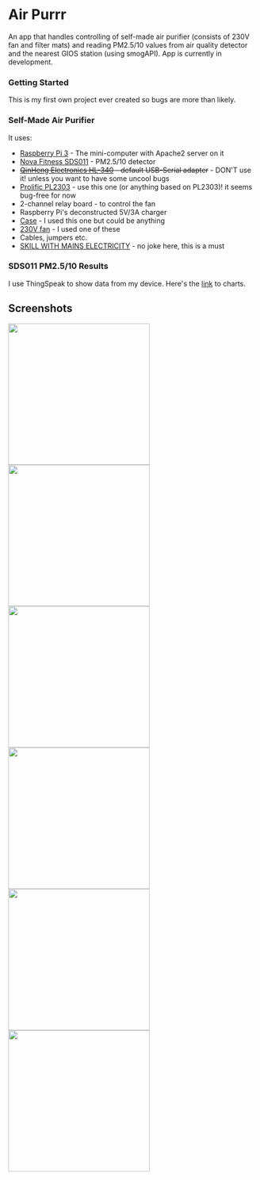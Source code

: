 # Air Purrr

An app that handles controlling of self-made air purifier (consists of 230V fan and filter mats) and reading PM2.5/10 values from air quality detector and the nearest GIOS station (using smogAPI). App is currently in development.

### Getting Started

This is my first own project ever created so bugs are more than likely.

### Self-Made Air Purifier

It uses:
* [Raspberry Pi 3](https://www.raspberrypi.org/products/raspberry-pi-3-model-b/) - The mini-computer with Apache2 server on it
* [Nova Fitness SDS011](https://www.aliexpress.com/item/nova-PM-sensor-SDS011-High-precision-laser-pm2-5-air-quality-detection-sensor-module-Super-dust/32617788139.html?spm=a2g17.10010108.1000016.1.cfbe645O7s0gk&isOrigTitle=true) - PM2.5/10 detector
* ~~[QinHeng Electronics HL-340](https://www.aliexpress.com/item/nova-PM-sensor-SDS011-High-precision-laser-pm2-5-air-quality-detection-sensor-module-Super-dust/32617788139.html?spm=a2g17.10010108.1000016.1.cfbe645O7s0gk&isOrigTitle=true) - default USB-Serial adapter~~ - DON'T use it! unless you want to have some uncool bugs
* [Prolific PL2303](https://www.waveshare.com/product/PL2303-USB-UART-Board-type-A.htm) - use this one (or anything based on PL2303)! it seems bug-free for now
* 2-channel relay board - to control the fan
* Raspberry Pi's deconstructed 5V/3A charger
* [Case](http://allegro.pl/g750-obudowa-uniwersalna-z-abs-i7025164953.html) - I used this one but could be anything
* [230V fan](http://www.cata.es/en/catalog/a%C3%A9ration/tubular-extraction/duct-in-line/151?_locale=es&_region=lenguage.country.resto.europa) - I used one of these
* Cables, jumpers etc.
* [SKILL WITH MAINS ELECTRICITY](https://www.youtube.com/watch?v=sskSFYxzkpE) - no joke here, this is a must

### SDS011 PM2.5/10 Results

I use ThingSpeak to show data from my device. Here's the [link](https://thingspeak.com/channels/462987) to charts.

## Screenshots

<img src="https://i.imgur.com/jMWzjOF.png" width="285"> <img src="https://i.imgur.com/OpmqkH7.png" width="285"> <img src="https://i.imgur.com/v3ue1re.png" width="285">
<img src="https://i.imgur.com/np38rnr.png" width="285"> <img src="https://i.imgur.com/LWWPn3N.png" width="285"> <img src="https://i.imgur.com/6u4v8d8.png" width="285">

